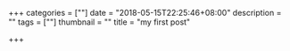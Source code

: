 +++
categories = [""]
date = "2018-05-15T22:25:46+08:00"
description = ""
tags = [""]
thumbnail = ""
title = "my first post"

+++

